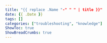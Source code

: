 ```yaml
---
title: "{{ replace .Name "-" " " | title }}"
date: {{ .Date }}
tags: []
categories: ["troubleshooting", "knowledge"]
ShowToc: true
ShowBreadCrumbs: true
---
```


